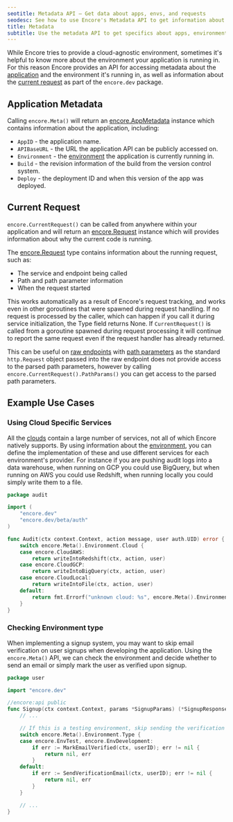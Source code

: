 ```yaml
---
seotitle: Metadata API – Get data about apps, envs, and requests
seodesc: See how to use Encore's Metadata API to get information about specific apps, environments, and requests.
title: Metadata
subtitle: Use the metadata API to get specifics about apps, environments, and requests
---
```


While Encore tries to provide a cloud-agnostic environment, sometimes it's helpful to know more about the environment
your application is running in. For this reason Encore provides an API for accessing metadata about the
[application](#application-metadata) and the environment it's running in, as well as information about the
[current request](#current-request) as part of the `encore.dev` package.

## Application Metadata

Calling `encore.Meta()` will return an [encore.AppMetadata](https://pkg.go.dev/encore.dev/#AppMetadata) instance which
contains information about the application, including:

 - `AppID` - the application name.
 - `APIBaseURL` - the URL the application API can be publicly accessed on.
 - `Environment` - the [environment](/docs/deploy/environments) the application is currently running in.
 - `Build` - the revision information of the build from the version control system.
 - `Deploy` - the deployment ID and when this version of the app was deployed.

## Current Request

`encore.CurrentRequest()` can be called from anywhere within your application and will return an
[encore.Request](https://pkg.go.dev/encore.dev/#Request) instance which will provides information about why the current
code is running.

The [encore.Request](https://pkg.go.dev/encore.dev/#Request) type contains information about the running request, such as:
 - The service and endpoint being called
 - Path and path parameter information
 - When the request started

This works automatically as a result of Encore's request tracking, and works even in other goroutines that were spawned
during request handling.  If no request is processed by the caller, which can happen if you call it during service
initialization, the Type field returns None. If `CurrentRequest()` is called from a goroutine spawned during request
processing it will continue to report the same request even if the request handler has already returned.

This can be useful on [raw endpoints](/docs/develop/services-and-apis#raw-endpoints) with [path parameters](/docs/develop/services-and-apis#rest-apis)
as the standard `http.Request` object passed into the raw endpoint does not provide access to the parsed path parameters,
however by calling `encore.CurrentRequest().PathParams()` you can get access to the parsed path parameters.


## Example Use Cases

### Using Cloud Specific Services

All the [clouds](/docs/deploy/own-cloud) contain a large number of services, not all of which Encore natively supports.
By using information about the [environment](/docs/deploy/environments), you can define the implementation of these and
use different services for each environment's provider. For instance if you are pushing audit logs into a data warehouse, when running on GCP you could use BigQuery, but when running on AWS you could use Redshift, when running locally you could
simply write them to a file.

```go
package audit

import (
    "encore.dev"
    "encore.dev/beta/auth"
)

func Audit(ctx context.Context, action message, user auth.UID) error {
    switch encore.Meta().Environment.Cloud {
    case encore.CloudAWS:
        return writeIntoRedshift(ctx, action, user)
    case encore.CloudGCP:
        return writeIntoBigQuery(ctx, action, user)
    case encore.CloudLocal:
        return writeIntoFile(ctx, action, user)
    default:
        return fmt.Errorf("unknown cloud: %s", encore.Meta().Environment.Cloud)
    }
}
```

### Checking Environment type

When implementing a signup system, you may want to skip email verification on user signups when developing the application.
Using the `encore.Meta()` API, we can check the environment and decide whether to send an email or simply mark the user as
verified upon signup.

```go
package user

import "encore.dev"

//encore:api public
func Signup(ctx context.Context, params *SignupParams) (*SignupResponse, error) {
    // ...

    // If this is a testing environment, skip sending the verification email
    switch encore.Meta().Environment.Type {
    case encore.EnvTest, encore.EnvDevelopment:
        if err := MarkEmailVerified(ctx, userID); err != nil {
            return nil, err
        }
    default:
        if err := SendVerificationEmail(ctx, userID); err != nil {
            return nil, err
        }
    }

    // ...
}
```
